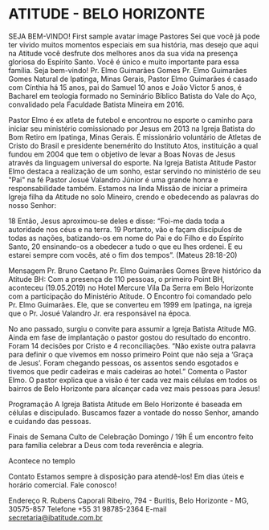 # ATITUDE - BELO HORIZONTE
SEJA BEM-VINDO!
First sample avatar image
Pastores
Sei que você já pode ter vivido muitos momentos especiais em sua história, mas desejo que aqui na Atitude você desfrute dos melhores anos da sua vida na presença gloriosa do Espírito Santo. Você é único e muito importante para essa família. Seja bem-vindo!
Pr. Elmo Guimarães Gomes
Pr. Elmo Guimarães Gomes
 Natural de Ipatinga, Minas Gerais, Pastor Elmo Guimarães é casado com Cínthia há 15 anos, pai do Samuel 10 anos e João Victor 5 anos, é Bacharel em teologia formado no Seminário Bíblico Batista do Vale do Aço, convalidado pela Faculdade Batista Mineira em 2016.

 Pastor Elmo é ex atleta de futebol e encontrou no esporte o caminho para iniciar seu ministério comissionado por Jesus em 2013 na Igreja Batista do Bom Retiro em Ipatinga, Minas Gerais. É missionário voluntário de Atletas de Cristo do Brasil e presidente benemérito do Instituto Atos, instituição a qual fundou em 2004 que tem o objetivo de levar a Boas Novas de Jesus através da linguagem universal do esporte. Na Igreja Batista Atitude Pastor Elmo destaca a realização de um sonho, estar servindo no ministério de seu "Pai" na fé Pastor Josué Valandro Júnior é uma grande honra e responsabilidade também. Estamos na linda Missão de iniciar a primeira Igreja filha da Atitude no solo Mineiro, crendo e obedecendo as palavras do nosso Senhor:

 18 Então, Jesus aproximou-se deles e disse: “Foi-me dada toda a autoridade nos céus e na terra. 19 Portanto, vão e façam discípulos de todas as nações, batizando-os em nome do Pai e do Filho e do Espírito Santo, 20 ensinando-os a obedecer a tudo o que eu lhes ordenei. E eu estarei sempre com vocês, até o fim dos tempos”.
(Mateus 28:18-20)

  
Mensagem Pr. Bruno Caetano
Pr. Elmo Guimarães Gomes
Breve histórico da Atitude BH: Com a presença de 110 pessoas, o primeiro Point BH, aconteceu (19.05.2019) no Hotel Mercure Vila Da Serra em Belo Horizonte com a participação do Ministério Atitude. O Encontro foi comandado pelo Pr. Elmo Guimarães. Ele, que se converteu em 1999 em Ipatinga, na igreja que o Pr. Josué Valandro Jr. era responsável na época.

No ano passado, surgiu o convite para assumir a Igreja Batista Atitude MG. Ainda em fase de implantação o pastor gostou do resultado do encontro. Foram 14 decisões por Cristo e 4 reconciliações. “Não existe outra palavra para definir o que vivemos em nosso primeiro Point que não seja a ‘Graça de Jesus’. Foram chegando pessoas, os assentos sendo esgotados e tivemos que pedir cadeiras e mais cadeiras ao hotel.” Comenta o Pastor Elmo. O pastor explica que a visão é ter cada vez mais células em todos os bairros de Belo Horizonte para alcançar cada vez mais pessoas para Jesus!

Programação
A Igreja Batista Atitude em Belo Horizonte é baseada em células e discipulado. Buscamos fazer a vontade do nosso Senhor, amando e cuidando das pessoas.

Finais de Semana
Culto de Celebração
Domingo / 19h
É um encontro feito para família celebrar a Deus com toda reverência e alegria.

Acontece no templo

Contato
Estamos sempre à disposição para atendê-los! Em dias úteis e horário comercial. Fale conosco!

Endereço
R. Rubens Caporali Ribeiro, 794 - Buritis, Belo Horizonte - MG, 30575-857
Telefone
+55 31 98785-2364
E-mail
secretaria@ibatitude.com.br